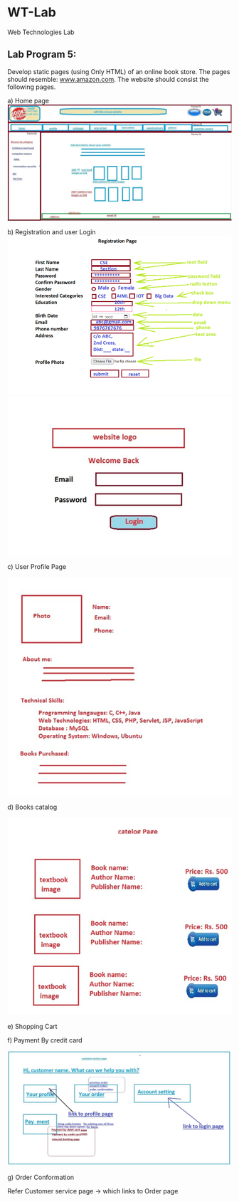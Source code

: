 # WT-Lab
Web Technologies Lab


## Lab Program 5:

Develop static pages (using Only HTML) of an online book store. The pages should resemble: www.amazon.com. The website should consist the following pages.

a) Home page
<img src="images/Main Page.jpg"/>

b) Registration and user Login
<img src="images/User Registration Page.png"/>
<img src="images/Login Page.jpg"/>

c) User Profile Page

<img src="images/Profile Page.jpg"/>

d) Books catalog

<img src="images/Catelog page.jpg"/>

e) Shopping Cart



f) Payment By credit card

<img src="images/customer service.jpg"/>

g) Order Conformation

Refer Customer service page -> which links to Order page

